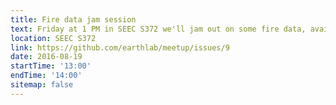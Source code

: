 ```yaml
---
title: Fire data jam session
text: Friday at 1 PM in SEEC S372 we'll jam out on some fire data, available on the PetaLibrary at /work/earthlab/NASA_fire_shared/data/fire/. So far we've discussed a lot of potential questions to be asked, including those around the spatial and temporal trends in fire occurrence/severity, differences in detectability/observation error through time, drivers of changes in dynamics, etc. We were going to dive in individually (or with partners) to investigate some of these questions. When we meet, we'll see what people put together!
location: SEEC S372
link: https://github.com/earthlab/meetup/issues/9
date: 2016-08-19
startTime: '13:00'
endTime: '14:00'
sitemap: false
---
```

